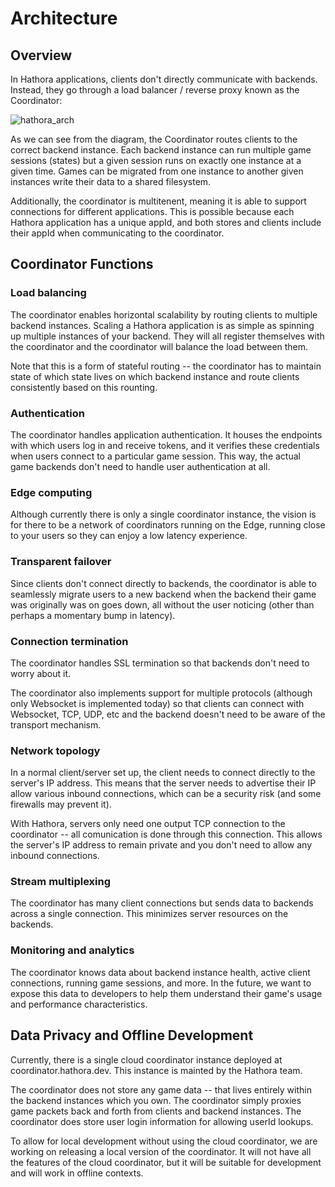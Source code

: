 # Architecture

## Overview

In Hathora applications, clients don't directly communicate with backends. Instead, they go through a load balancer / reverse proxy known as the Coordinator:

![hathora_arch](https://user-images.githubusercontent.com/5400947/155237946-68a01494-56ab-4472-975e-67c41eafde59.png)

As we can see from the diagram, the Coordinator routes clients to the correct backend instance. Each backend instance can run multiple game sessions (states) but a given session runs on exactly one instance at a given time. Games can be migrated from one instance to another given instances write their data to a shared filesystem.

Additionally, the coordinator is multitenent, meaning it is able to support connections for different applications. This is possible because each Hathora application has a unique appId, and both stores and clients include their appId when communicating to the coordinator.

## Coordinator Functions

### Load balancing

The coordinator enables horizontal scalability by routing clients to multiple backend instances. Scaling a Hathora application is as simple as spinning up multiple instances of your backend. They will all register themselves with the coordinator and the coordinator will balance the load between them.

Note that this is a form of stateful routing -- the coordinator has to maintain state of which state lives on which backend instance and route clients consistently based on this rounting.

### Authentication

The coordinator handles application authentication. It houses the endpoints with which users log in and receive tokens, and it verifies these credentials when users connect to a particular game session. This way, the actual game backends don't need to handle user authentication at all.

### Edge computing

Although currently there is only a single coordinator instance, the vision is for there to be a network of coordinators running on the Edge, running close to your users so they can enjoy a low latency experience.

### Transparent failover

Since clients don't connect directly to backends, the coordinator is able to seamlessly migrate users to a new backend when the backend their game was originally was on goes down, all without the user noticing (other than perhaps a momentary bump in latency).

### Connection termination

The coordinator handles SSL termination so that backends don't need to worry about it.

The coordinator also implements support for multiple protocols (although only Websocket is implemented today) so that clients can connect with Websocket, TCP, UDP, etc and the backend doesn't need to be aware of the transport mechanism.

### Network topology

In a normal client/server set up, the client needs to connect directly to the server's IP address. This means that the server needs to advertise their IP allow various inbound connections, which can be a security risk (and some firewalls may prevent it).

With Hathora, servers only need one output TCP connection to the coordinator -- all comunication is done through this connection. This allows the server's IP address to remain private and you don't need to allow any inbound connections.

### Stream multiplexing

The coordinator has many client connections but sends data to backends across a single connection. This minimizes server resources on the backends.

### Monitoring and analytics

The coordinator knows data about backend instance health, active client connections, running game sessions, and more. In the future, we want to expose this data to developers to help them understand their game's usage and performance characteristics.

## Data Privacy and Offline Development

Currently, there is a single cloud coordinator instance deployed at coordinator.hathora.dev. This instance is mainted by the Hathora team.

The coordinator does not store any game data -- that lives entirely within the backend instances which you own. The coordinator simply proxies game packets back and forth from clients and backend instances. The coordinator does store user login information for allowing userId lookups.

To allow for local development without using the cloud coordinator, we are working on releasing a local version of the coordinator. It will not have all the features of the cloud coordinator, but it will be suitable for development and will work in offline contexts.

